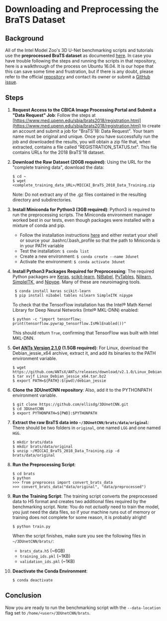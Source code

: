 # Downloading and Preprocessing the BraTS Dataset

## Background

All of the Intel Model Zoo's 3D U-Net benchmarking scripts and tutorials use the **preprocessed BraTS dataset** as documented [here](https://github.com/ellisdg/3DUnetCNN/blob/master/README.md).
In case you have trouble following the steps and running the scripts in that repository, here is a walkthrough of the process on Ubuntu 16.04.
It is our hope that this can save some time and frustration, but if there is any doubt, please refer to the official [repository](https://github.com/ellisdg/3DUnetCNN) and contact its owner or submit a [GitHub issue](https://github.com/ellisdg/3DUnetCNN/issues).

## Steps

1. **Request Access to the CBICA Image Processing Portal and Submit a "Data Request" Job**: 
   Follow the steps at [https://www.med.upenn.edu/sbia/brats2018/registration.html](https://www.med.upenn.edu/sbia/brats2018/registration.html) to create an account and submit a job for "BraTS'18: Data Request". 
   Your team name must be original and unique. Once you have successfully run the job and downloaded the results, you will obtain a zip file that, when extracted, contains a file called "REGISTRATION_STATUS.txt". 
   This file contains URLs for the 2018 BraTS'18 dataset.  

2. **Download the Raw Dataset (20GB required)**: Using the URL for the "complete training data", download the data:
   ```
   $ cd ~
   $ wget <complete_training_data_URL>/MICCAI_BraTS_2018_Data_Training.zip
   ```
   Note: Do not extract any of the .gz files contained in the resulting directory and subdirectories.

3. **Install Miniconda for Python3 (3GB required)**: 
   Python3 is required to run the preprocessing scripts. The Miniconda environment manager worked best in our tests, even though packages were installed with a mixture of conda and pip.
     - Follow the installation instructions [here](https://conda.io/projects/conda/en/latest/user-guide/install/linux.html) and either restart your shell or source your .bashrc/.bash_profile so that the path to Miniconda is in your PATH variable
     - Test the installation: `$ conda list`
     - Create a new environment: `$ conda create --name 3dunet`
     - Activate the environment: `$ conda activate 3dunet`
     
4. **Install Python3 Packages Required for Preprocessing**:
   The required Python packages are 
   [Keras](https://keras.io/), 
   [scikit-learn](https://scikit-learn.org),
   [NiBabel](https://nipy.org/nibabel/), 
   [PyTables](https://www.pytables.org/), 
   [Nilearn](https://nilearn.github.io/), 
   [SimpleITK](http://www.simpleitk.org/), and 
   [Nipype](https://nipype.readthedocs.io). Many of these are neuroimaging tools.
   ```
    $ conda install keras scikit-learn
    $ pip install nibabel tables nilearn SimpleITK nipype
   ```
   
   To check that the TensorFlow installation has the Intel® Math Kernel Library for Deep Neural Networks (Intel® MKL-DNN) enabled:
   ```
   $ python -c "import tensorflow; print(tensorflow.pywrap_tensorflow.IsMklEnabled())"
   ```

   This should return `True`, confirming that TensorFlow was built with Intel MKL-DNN.

5. **Get [ANTs Version 2.1.0](https://github.com/ANTsX/ANTs/releases/tag/v2.1.0) (1.5GB required)**: For Linux, download the Debian_jessie_x64 archive, extract it, and add its binaries to the PATH environment variable.
   ```
   $ wget https://github.com/ANTsX/ANTs/releases/download/v2.1.0/Linux_Debian_jessie_x64.tar.bz2
   $ tar xvjf Linux_Debian_jessie_x64.tar.bz2
   $ export PATH=${PATH}:$(pwd)/debian_jessie
   ``` 

6. **Clone the 3DUnetCNN repository**: Also, add it to the PYTHONPATH environment variable.
   ```
   $ git clone https://github.com/ellisdg/3DUnetCNN.git
   $ cd 3DUnetCNN
   $ export PYTHONPATH=${PWD}:$PYTHONPATH
   ``` 

7. **Extract the raw BraTS data into `~/3DUnetCNN/brats/data/original`**: There should be two folders in `original`, one named `LGG` and one named `HGG`. 
   ```
   $ mkdir brats/data
   $ mkdir brats/data/original
   $ unzip ~/MICCAI_BraTS_2018_Data_Training.zip -d brats/data/original
   ```

8. **Run the Preprocessing Script**:
   ```
   $ cd brats
   $ python
   >>> from preprocess import convert_brats_data
   >>> convert_brats_data("data/original", "data/preprocessed")
   ```
   
9. **Run the Training Script**: The training script converts the preprocessed data to H5 format and creates two additional files required by the benchmarking script.
   Note: You do not _actually_ need to train the model, you just need the data files, so if your machine runs out of memory or training does not complete for some reason, it is probably alright! 
   ```
   $ python train.py
   ```
   When the script finishes, make sure you see the following files in `~/3DUnetCNN/brats/`:
     - `brats_data.h5` (~6GB)
     - `training_ids.pkl` (~1KB)
     - `validation_ids.pkl` (~1KB)
     
10. **Deactivate the Conda Environment**:
    ```
    $ conda deactivate
    ```

## Conclusion

Now you are ready to run the benchmarking script with the `--data-location` flag set to `/home/<user>/3DUnetCNN/brats`.
